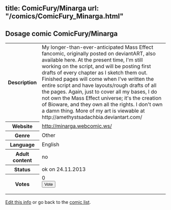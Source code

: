 title: ComicFury/Minarga
url: "/comics/ComicFury_Minarga.html"
---
Dosage comic ComicFury/Minarga
-----------------------------------------

<p id="msg"></p>
<script type="text/javascript">
if (window.location.search === '?edit_info_mail=sent_ok') {
  var elem = document.getElementById("msg");
  elem.innerHTML = 'Edited information sucessfully sent for review, which is usually done daily. Thanks!';
  elem.className = 'ok';
}
</script>
<table class="comicinfo">
<tr>
<th>Description</th><td>My longer-than-ever-anticipated Mass Effect fancomic, originally posted on deviantART, also available here. At the present time, I'm still working on the script, and will be posting first drafts of every chapter as I sketch them out. Finished pages will come when I've written the entire script and have layouts/rough drafts of all the pages. Again, just to cover all my bases, I do not own the Mass Effect universe; it's the creation of Bioware, and they own all the rights. I don't own a damn thing. More of my art is viewable at http://amethystsadachbia.deviantart.com/</td>
</tr>
<tr>
<th>Website</th><td><a href="http://minarga.webcomic.ws/">http://minarga.webcomic.ws/</a></td>
</tr>
<tr>
<th>Genre</th><td>Other</td>
</tr>
<tr>
<th>Language</th><td>English</td>
</tr>
<tr>
<th>Adult content</th><td>no</td>
</tr>
<tr>
<th>Status</th><td>ok on 24.11.2013</td>
</tr>
<tr>
<th>Votes</th><td>0
<form action="http://gaecounter.appspot.com/count/" method="POST">
<input name="name" type="hidden" value="ComicFury_Minarga"/>
<input name="uid" type="hidden" id="voteuid" value=""/>
<input type="submit" value="Vote"/>
</form>
</td>
</tr>
</table>
<script type="text/javascript">
var ua = navigator.userAgent;
document.getElementById("voteuid").value = ua.replace(/[^a-zA-Z0-9\._:]/g , "_");;
</script>

[Edit this info](ComicFury_Minarga_edit.html) or go back to the [comic list](../comic-index.html).
